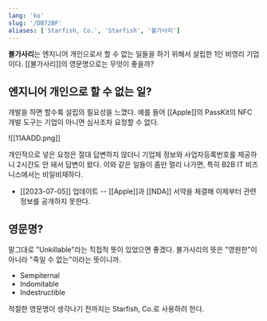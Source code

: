 ```yaml
---
lang: 'ko'
slug: '/DB72BF'
aliases: ['Starfish, Co.', 'Starfish', '불가사리']
---
```


**불가사리**는 엔지니어 개인으로서 할 수 없는 일들을 하기 위해서 설립한 1인 비영리 기업이다. [[불가사리]]의 영문명으로는 무엇이 좋을까?

## 엔지니어 개인으로 할 수 없는 일?

개발을 하면 할수록 설립의 필요성을 느꼈다. 예를 들어 [[Apple]]의 PassKit의 NFC 개발 도구는 기업이 아니면 심사조차 요청할 수 없다.

![[11AADD.png]]

개인적으로 넣은 요청은 절대 답변하지 않더니 기업체 정보와 사업자등록번호를 제공하니 2시간도 안 돼서 답변이 왔다. 이와 같은 일들이 좀만 멀리 나가면, 특히 B2B IT 비즈니스에서는 비일비재하다.

- [[2023-07-05]] 업데이트 -- [[Apple]]과 [[NDA]] 서약을 체결해 이제부터 관련 정보를 공개하지 못한다.

## 영문명?

말그대로 "Unkillable"라는 직접적 뜻이 있었으면 좋겠다. 불가사리의 뜻은 "영원한"이 아니라 "죽일 수 없는"이라는 뜻이니까.

- Sempiternal
- Indomitable
- Indestructible

적절한 영문명이 생각나기 전까지는 Starfish, Co.로 사용하려 한다.
